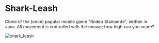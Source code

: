 # Shark-Leash

Clone of the (once) popular mobile game "Rodeo Stampede", written in Java. All movement is controlled with the mouse; how high can you score?

![shark_leash](https://user-images.githubusercontent.com/38771633/47542458-518fbf00-d892-11e8-9efa-611c28ec858f.jpg)
